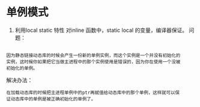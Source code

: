 单例模式
=============
1. 利用local static 特性
对inline 函数中，static local 的变量，编译器保证。
问题：
```

因为静态链接动态库的时候会产生一份新的单例实例，而这个实例是一个并没有初始化的
实例，这时候你如果把它当做主进程中的那个实例使用是错误的，因为你在使用一个没被
初始化的单例。
```

解决办法：
```
在加载动态库的时候把主进程单例中的ptr再赋值给动态库中的那个单例，这样就可以保
证动态库中的单例是被正确初始化的单例了。

```

